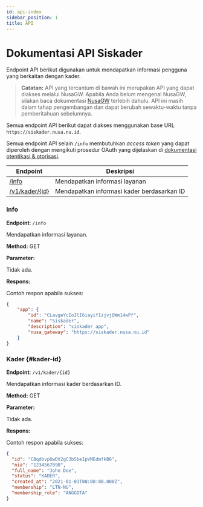 ```yaml
---
id: api-index
sidebar_position: 1
title: API
---
```


# Dokumentasi API Siskader

Endpoint API berikut digunakan untuk mendapatkan informasi pengguna yang berkaitan dengan kader.

> **Catatan:** API yang tercantum di bawah ini merupakan API yang dapat diakses melalui NusaGW. 
> Apabila Anda belum mengenal NusaGW, silakan baca dokumentasi [NusaGW](/docs/NUSA/nusa-gateway.md) terlebih dahulu.
> API ini masih dalam tahap pengembangan dan dapat berubah sewaktu-waktu tanpa pemberitahuan sebelumnya.


Semua endpoint API berikut dapat diakses menggunakan base URL `https://siskader.nusa.nu.id`.

Semua endpoint API selain `/info` membutuhkan _access token_ yang dapat diperoleh dengan mengikuti prosedur OAuth yang dijelaskan di [dokumentasi otentikasi & otorisasi](../../API/OAuth.md).


| Endpoint | Deskripsi |
| --- | --- |
| [/info](#info) | Mendapatkan informasi layanan |
| [/v1/kader/{id}](#kader-id) | Mendapatkan informasi kader berdasarkan ID |


### Info

**Endpoint**: `/info`

Mendapatkan informasi layanan.

**Method:** GET

**Parameter:**

Tidak ada.

**Respons:**

Contoh respon apabila sukses:

```json
{
    "app": {
        "id": "CLavgeYcIoIlI6iayifIzjvjQWm14wPf",
        "name": "Siskader",
        "description": "siskader app",
        "nusa_gateway": "https://siskader.nusa.nu.id"
    }
}
```

### Kader {#kader-id}

**Endpoint**: `/v1/kader/{id}`

Mendapatkan informasi kader berdasarkan ID.

**Method:** GET

**Parameter:**

Tidak ada.

**Respons:**

Contoh respon apabila sukses:

```json
{
  "id": "CBqdbvpOwDV2gC3bSbeIpVMEdmfkB6",
  "nia": "1234567890",
  "full_name": "John Doe",
  "status": "KADER",
  "created_at": "2021-01-01T00:00:00.000Z",
  "membership": "LTN-NU",
  "membership_role": "ANGGOTA"
}
```

